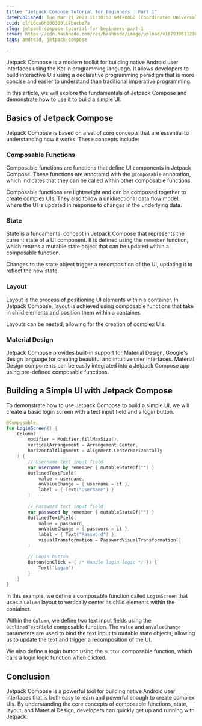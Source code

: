 ```yaml
---
title: "Jetpack Compose Tutorial for Beginners : Part 1"
datePublished: Tue Mar 21 2023 11:30:52 GMT+0000 (Coordinated Universal Time)
cuid: clfi6cx8h000309li7bucbz7a
slug: jetpack-compose-tutorial-for-beginners-part-1
cover: https://cdn.hashnode.com/res/hashnode/image/upload/v1679396112383/50294db9-40b7-44e3-9579-cb086b3baad3.png
tags: android, jetpack-compose

---
```


Jetpack Compose is a modern toolkit for building native Android user interfaces using the Kotlin programming language. It allows developers to build interactive UIs using a declarative programming paradigm that is more concise and easier to understand than traditional imperative programming.

In this article, we will explore the fundamentals of Jetpack Compose and demonstrate how to use it to build a simple UI.

## Basics of Jetpack Compose

Jetpack Compose is based on a set of core concepts that are essential to understanding how it works. These concepts include:

### Composable Functions

Composable functions are functions that define UI components in Jetpack Compose. These functions are annotated with the `@Composable` annotation, which indicates that they can be called within other composable functions.

Composable functions are lightweight and can be composed together to create complex UIs. They also follow a unidirectional data flow model, where the UI is updated in response to changes in the underlying data.

### State

State is a fundamental concept in Jetpack Compose that represents the current state of a UI component. It is defined using the `remember` function, which returns a mutable state object that can be updated within a composable function.

Changes to the state object trigger a recomposition of the UI, updating it to reflect the new state.

### Layout

Layout is the process of positioning UI elements within a container. In Jetpack Compose, layout is achieved using composable functions that take in child elements and position them within a container.

Layouts can be nested, allowing for the creation of complex UIs.

### Material Design

Jetpack Compose provides built-in support for Material Design, Google's design language for creating beautiful and intuitive user interfaces. Material Design components can be easily integrated into a Jetpack Compose app using pre-defined composable functions.

## Building a Simple UI with Jetpack Compose

To demonstrate how to use Jetpack Compose to build a simple UI, we will create a basic login screen with a text input field and a login button.

```kotlin
@Composable
fun LoginScreen() {
    Column(
        modifier = Modifier.fillMaxSize(),
        verticalArrangement = Arrangement.Center,
        horizontalAlignment = Alignment.CenterHorizontally
    ) {
        // Username text input field
        var username by remember { mutableStateOf("") }
        OutlinedTextField(
            value = username,
            onValueChange = { username = it },
            label = { Text("Username") }
        )
        
        // Password text input field
        var password by remember { mutableStateOf("") }
        OutlinedTextField(
            value = password,
            onValueChange = { password = it },
            label = { Text("Password") },
            visualTransformation = PasswordVisualTransformation()
        )

        // Login button
        Button(onClick = { /* Handle login logic */ }) {
            Text("Login")
        }
    }
}
```

In this example, we define a composable function called `LoginScreen` that uses a `Column` layout to vertically center its child elements within the container.

Within the `Column`, we define two text input fields using the `OutlinedTextField` composable function. The `value` and `onValueChange` parameters are used to bind the text input to mutable state objects, allowing us to update the text and trigger a recomposition of the UI.

We also define a login button using the `Button` composable function, which calls a login logic function when clicked.

## Conclusion

Jetpack Compose is a powerful tool for building native Android user interfaces that is both easy to learn and powerful enough to create complex UIs. By understanding the core concepts of composable functions, state, layout, and Material Design, developers can quickly get up and running with Jetpack.